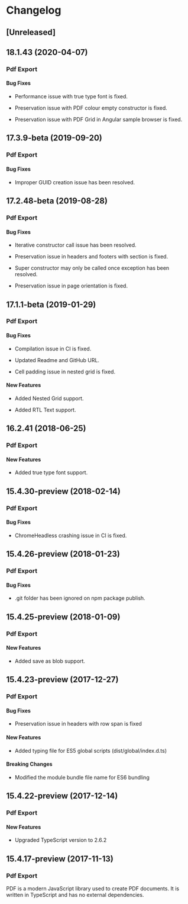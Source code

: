 # Changelog

## [Unreleased]

## 18.1.43 (2020-04-07)

### Pdf Export

#### Bug Fixes

- Performance issue with true type font is fixed.

- Preservation issue with PDF colour empty constructor is fixed.

- Preservation issue with PDF Grid in Angular sample browser is fixed.

## 17.3.9-beta (2019-09-20)

### Pdf Export

#### Bug Fixes

- Improper GUID creation issue has been resolved.

## 17.2.48-beta (2019-08-28)

### Pdf Export

#### Bug Fixes

- Iterative constructor call issue has been resolved.

- Preservation issue in headers and footers with section is fixed.

- Super constructor may only be called once exception has been resolved.

- Preservation issue in page orientation is fixed.

## 17.1.1-beta (2019-01-29)

### Pdf Export

#### Bug Fixes

- Compilation issue in CI is fixed.

- Updated Readme and GitHub URL.

- Cell padding issue in nested grid is fixed.

#### New Features

- Added Nested Grid support.

- Added RTL Text support.

## 16.2.41 (2018-06-25)

### Pdf Export

#### New Features

- Added true type font support.

## 15.4.30-preview (2018-02-14)

### Pdf Export

#### Bug Fixes

- ChromeHeadless crashing issue in CI is fixed.

## 15.4.26-preview (2018-01-23)

### Pdf Export

#### Bug Fixes

- .git folder has been ignored on npm package publish.

## 15.4.25-preview (2018-01-09)

### Pdf Export

#### New Features

- Added save as blob support.

## 15.4.23-preview (2017-12-27)

### Pdf Export

#### Bug Fixes

- Preservation issue in headers with row span is fixed

#### New Features

- Added typing file for ES5 global scripts (dist/global/index.d.ts)

#### Breaking Changes

- Modified the module bundle file name for ES6 bundling

## 15.4.22-preview (2017-12-14)

### Pdf Export

#### New Features

- Upgraded TypeScript version to 2.6.2

## 15.4.17-preview (2017-11-13)

### Pdf Export

PDF is a modern JavaScript library used to create PDF documents. It is written in TypeScript and has no external dependencies.